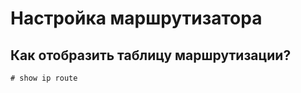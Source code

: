 Настройка маршрутизатора
========================

Как отобразить таблицу маршрутизации?
-------------------------------------
```
# show ip route
```
